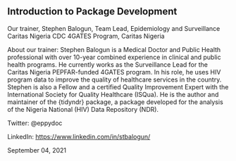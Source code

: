 ## Introduction to Package Development

Our trainer, Stephen Balogun, Team Lead, Epidemiology and Surveillance Caritas Nigeria CDC 4GATES Program, Caritas Nigeria

About our trainer: Stephen Balogun is a Medical Doctor and Public Health professional with over 10-year combined experience in clinical and public health programs. He currently works as the Surveillance Lead for the Caritas Nigeria PEPFAR-funded 4GATES program. In his role, he uses HIV program data to improve the quality of healthcare services in the country. Stephen is also a Fellow and a certified Quality Improvement Expert with the International Society for Quality Healthcare (ISQua). He is the author and maintainer of the {tidyndr} package, a package developed for the analysis of the Nigeria National (HIV) Data Repository (NDR).

Twitter: @eppydoc

LinkedIn: https://www.linkedin.com/in/stbalogun/

September 04, 2021
